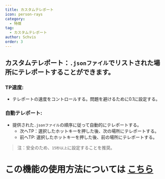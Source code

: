 ```yaml
---
title: カスタムテレポート
icon: person-rays
category:
  - 特徴
tag:
  - カスタムテレポート
author: Schvis
order: 3
---
```


## カスタムテレポート：`.jsonファイル`でリストされた場所にテレポートすることができます。
### TP速度:
- テレポートの速度をコントロールする。問題を避けるために0.1に設定する。
### 自動テレポート:
- 提供された`.jsonファイル`の順序に従って自動的にテレポートする。
    - 次へTP：選択したホットキーを押した後、次の場所にテレポートする。
    - 前へTP: 選択したホットキーを押した後、前の場所にテレポートする。
> 注：安全のため、`15秒以上`に設定することを推奨。

# この機能の使用方法については [こちら](../.././guide/custom-tp-setting.md)

